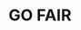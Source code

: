 ---
logohandle: go-fair
sort: go-fair
title: GO FAIR
twitter: https://x.com/GOFAIRofficial
website: https://www.go-fair.org/
---